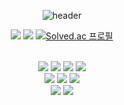 <div align="center">
 
![header](https://capsule-render.vercel.app/api?type=waving&color=auto&customColorList=255,192,203,1&height=300&section=header&text=&fontSize=80)

<a href="https://gnaak.vercel.app"><img src="https://img.shields.io/badge/포트폴리오-000000?style=flat&logo=vercel&logoColor=white"></a>
<a href="https://gnaak.notion.site/TIL-bc383d201d9643e6a48236bd502d6223?pvs=4"><img src="https://img.shields.io/badge/notion-3b88c3?style=flat&logo=notion&logoColor=white"></a>
[![Solved.ac
프로필](http://mazassumnida.wtf/api/mini/generate_badge?boj=o101srb)](https://solved.ac/o101srb)

<br>
<img src="https://img.shields.io/badge/REACT-61DAFB?style=flat-square&logo=react&logoColor=white"> <img src="https://img.shields.io/badge/NEXT-000000?style=flat-square&logo=nextdotjs&logoColor=white"> <img src="https://img.shields.io/badge/JAVASCRIPT-F7DF1E?style=flat-square&logo=javascript&logoColor=white"> <img src="https://img.shields.io/badge/TYPESCRIPT-3178C6?style=flat-square&logo=Typescript&logoColor=white">
<br><img src="https://img.shields.io/badge/VUE-4FC08D?style=flat-square&logo=vuedotjs&logoColor=white"> <img src="https://img.shields.io/badge/FIGMA-F24E1E?style=flat-square&logo=figma&logoColor=white"> <img src="https://img.shields.io/badge/VSCODE-007ACC?style=flat-square&logo=visualstudiocode&logoColor=white">
<br><img src="https://img.shields.io/badge/PYTHON-3776AB?style=flat-square&logo=python&logoColor=white"> <img src="https://img.shields.io/badge/MYSQL-4479A1?style=flat-square&logo=mysql&logoColor=white"> 
<br><br>


</div>

